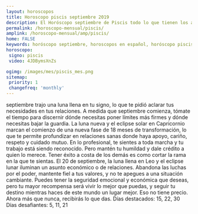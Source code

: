 ```yaml
---
layout: horoscopos
title: Horoscopo piscis septiembre 2019
description: El Horóscopo septiembre de Piscis todo lo que tienen los astros preparados para este mes, amor, trabajo, familia. Todo sobre astrologia, tarot, predicciones. Horoscopo gratis en español, predicciones y astrología.
permalink: /horoscopo-mensual/piscis/
amplink: /horoscopo-mensual/amp/piscis/
home: FALSE
keywords: horóscopo septiembre, horoscopos en español, horóscopo piscis septiembre , horóscopo esperanza gracia, horoscop, horóscopos gratis, horoscopo piscis, Tarot, Astrologia, Zodíaco, piscis, horoscopo gratis, horoscopo del mes 
horoscopo:
 signo: piscis
 video: 4JDBymsXnZs

ogimg: /images/mes/piscis_mes.png
sitemap:
 priority: 1
 changefreq: 'monthly'
---
```



septiembre trajo una luna llena en tu signo, lo que te pidió aclarar tus necesidades en tus relaciones. A medida que septiembre comienza, tómate el tiempo para discernir dónde necesitas poner límites más firmes y dónde necesitas bajar la guardia. 
La luna nueva y el eclipse solar en Capricornio marcan el comienzo de una nueva fase de 18 meses de transformación, lo que te permite profundizar en relaciones sanas donde haya apoyo, cariño, respeto y cuidado mutuo. En lo profesional, te sientes a toda marcha y tu trabajo está siendo reconocido. Pero mantén tu humildad y dale crédito a quien lo merece. Tener éxito a costa de los demás es como cortar la rama en la que te sientas. 
El 20 de septiembre, la luna llena en Leo y el eclipse lunar iluminan un asunto económico o de relaciones. Abandona las luchas por el poder, mantente fiel a tus valores, y no te apegues a una situación cambiante. Puedes tener la seguridad emocional y económica que deseas, pero tu mayor recompensa será vivir lo mejor que puedas, y seguir tu destino mientras haces de este mundo un lugar mejor. Eso no tiene precio. Ahora más que nunca, recibirás lo que das. 
Días destacados: 15, 22, 30 
Días desafiantes: 5, 11, 21